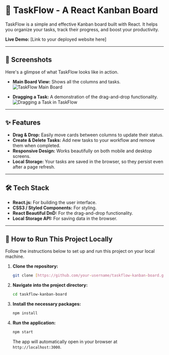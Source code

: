 # 📝 TaskFlow - A React Kanban Board

TaskFlow is a simple and effective Kanban board built with React. It helps you organize your tasks, track their progress, and boost your productivity.

**Live Demo:** [Link to your deployed website here]

---

## 📸 Screenshots

Here's a glimpse of what TaskFlow looks like in action.

* **Main Board View:** Shows all the columns and tasks.
    ![TaskFlow Main Board](./screenshots/main-board.png)

* **Dragging a Task:** A demonstration of the drag-and-drop functionality.
    ![Dragging a Task in TaskFlow](./screenshots/dragging-task.png)


---

## ✨ Features

- **Drag & Drop:** Easily move cards between columns to update their status.
- **Create & Delete Tasks:** Add new tasks to your workflow and remove them when completed.
- **Responsive Design:** Works beautifully on both mobile and desktop screens.
- **Local Storage:** Your tasks are saved in the browser, so they persist even after a page refresh.

---

## 🛠️ Tech Stack

- **React.js:** For building the user interface.
- **CSS3 / Styled Components:** For styling.
- **React Beautiful DnD:** For the drag-and-drop functionality.
- **Local Storage API:** For saving data in the browser.

---

## 🚀 How to Run This Project Locally

Follow the instructions below to set up and run this project on your local machine.

1.  **Clone the repository:**
    ```bash
    git clone [https://github.com/your-username/taskflow-kanban-board.git](https://github.com/your-username/taskflow-kanban-board.git)
    ```

2.  **Navigate into the project directory:**
    ```bash
    cd taskflow-kanban-board
    ```

3.  **Install the necessary packages:**
    ```bash
    npm install
    ```

4.  **Run the application:**
    ```bash
    npm start
    ```
    The app will automatically open in your browser at `http://localhost:3000`.